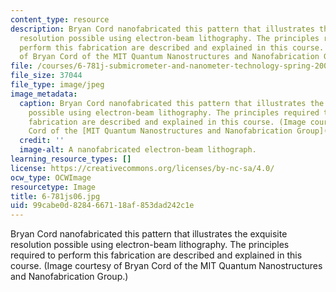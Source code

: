 ```yaml
---
content_type: resource
description: Bryan Cord nanofabricated this pattern that illustrates the exquisite
  resolution possible using electron-beam lithography. The principles required to
  perform this fabrication are described and explained in this course. (Image courtesy
  of Bryan Cord of the MIT Quantum Nanostructures and Nanofabrication Group.)
file: /courses/6-781j-submicrometer-and-nanometer-technology-spring-2006/99cabe0d8284667118af853dad242c1e_6-781js06.jpg
file_size: 37044
file_type: image/jpeg
image_metadata:
  caption: Bryan Cord nanofabricated this pattern that illustrates the exquisite resolution
    possible using electron-beam lithography. The principles required to perform this
    fabrication are described and explained in this course. (Image courtesy of Bryan
    Cord of the [MIT Quantum Nanostructures and Nanofabrication Group](http://www.rle.mit.edu/qnn).)
  credit: ''
  image-alt: A nanofabricated electron-beam lithograph.
learning_resource_types: []
license: https://creativecommons.org/licenses/by-nc-sa/4.0/
ocw_type: OCWImage
resourcetype: Image
title: 6-781js06.jpg
uid: 99cabe0d-8284-6671-18af-853dad242c1e
---
```

Bryan Cord nanofabricated this pattern that illustrates the exquisite resolution possible using electron-beam lithography. The principles required to perform this fabrication are described and explained in this course. (Image courtesy of Bryan Cord of the MIT Quantum Nanostructures and Nanofabrication Group.)